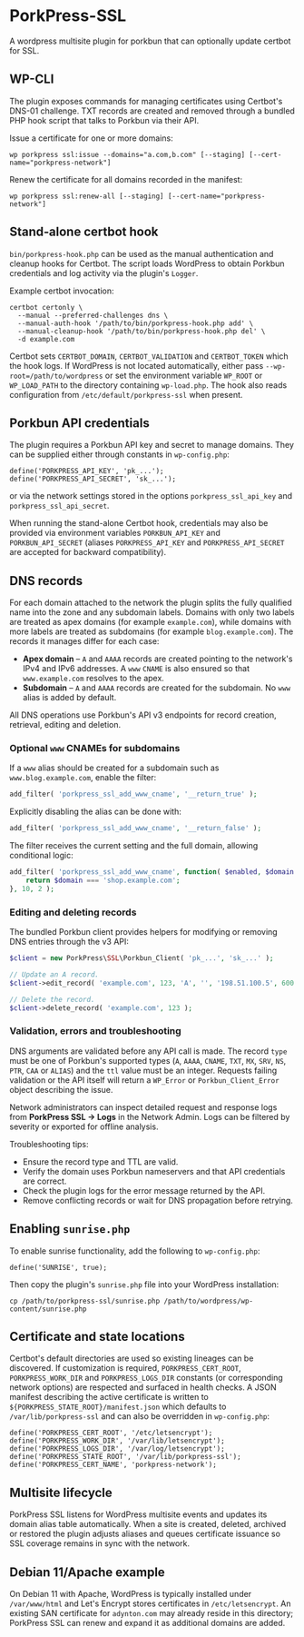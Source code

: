 # PorkPress-SSL
A wordpress multisite plugin for porkbun that can optionally update certbot for SSL.

## WP-CLI

The plugin exposes commands for managing certificates using Certbot's DNS-01
challenge. TXT records are created and removed through a bundled PHP hook
script that talks to Porkbun via their API.

Issue a certificate for one or more domains:

```
wp porkpress ssl:issue --domains="a.com,b.com" [--staging] [--cert-name="porkpress-network"]
```

Renew the certificate for all domains recorded in the manifest:

```
wp porkpress ssl:renew-all [--staging] [--cert-name="porkpress-network"]
```
## Stand‑alone certbot hook

`bin/porkpress-hook.php` can be used as the manual authentication and cleanup
hooks for Certbot. The script loads WordPress to obtain Porkbun credentials and
log activity via the plugin's `Logger`.

Example certbot invocation:

```
certbot certonly \
  --manual --preferred-challenges dns \
  --manual-auth-hook '/path/to/bin/porkpress-hook.php add' \
  --manual-cleanup-hook '/path/to/bin/porkpress-hook.php del' \
  -d example.com
```

Certbot sets `CERTBOT_DOMAIN`, `CERTBOT_VALIDATION` and `CERTBOT_TOKEN` which
the hook logs. If WordPress is not located automatically, either pass
`--wp-root=/path/to/wordpress` or set the environment variable `WP_ROOT` or
`WP_LOAD_PATH` to the directory containing `wp-load.php`. The hook also reads
configuration from `/etc/default/porkpress-ssl` when present.

## Porkbun API credentials

The plugin requires a Porkbun API key and secret to manage domains. They can be
supplied either through constants in `wp-config.php`:

```
define('PORKPRESS_API_KEY', 'pk_...');
define('PORKPRESS_API_SECRET', 'sk_...');
```

or via the network settings stored in the options `porkpress_ssl_api_key` and
`porkpress_ssl_api_secret`.

When running the stand-alone Certbot hook, credentials may also be provided via
environment variables `PORKBUN_API_KEY` and `PORKBUN_API_SECRET` (aliases
`PORKPRESS_API_KEY` and `PORKPRESS_API_SECRET` are accepted for backward
compatibility).

## DNS records

For each domain attached to the network the plugin splits the fully qualified
name into the zone and any subdomain labels. Domains with only two labels are
treated as apex domains (for example `example.com`), while domains with more
labels are treated as subdomains (for example `blog.example.com`). The records
it manages differ for each case:

* **Apex domain** – `A` and `AAAA` records are created pointing to the
  network's IPv4 and IPv6 addresses. A `www` `CNAME` is also ensured so that
  `www.example.com` resolves to the apex.
* **Subdomain** – `A` and `AAAA` records are created for the subdomain. No
  `www` alias is added by default.

All DNS operations use Porkbun's API v3 endpoints for record
creation, retrieval, editing and deletion.

### Optional `www` CNAMEs for subdomains

If a `www` alias should be created for a subdomain such as
`www.blog.example.com`, enable the filter:

```php
add_filter( 'porkpress_ssl_add_www_cname', '__return_true' );
```

Explicitly disabling the alias can be done with:

```php
add_filter( 'porkpress_ssl_add_www_cname', '__return_false' );
```

The filter receives the current setting and the full domain, allowing
conditional logic:

```php
add_filter( 'porkpress_ssl_add_www_cname', function( $enabled, $domain ) {
    return $domain === 'shop.example.com';
}, 10, 2 );
```

### Editing and deleting records

The bundled Porkbun client provides helpers for modifying or removing
DNS entries through the v3 API:

```php
$client = new PorkPress\SSL\Porkbun_Client( 'pk_...', 'sk_...' );

// Update an A record.
$client->edit_record( 'example.com', 123, 'A', '', '198.51.100.5', 600 );

// Delete the record.
$client->delete_record( 'example.com', 123 );
```

### Validation, errors and troubleshooting

DNS arguments are validated before any API call is made. The record `type` must be one of Porkbun's supported types (`A`, `AAAA`, `CNAME`, `TXT`, `MX`, `SRV`, `NS`, `PTR`, `CAA` or `ALIAS`) and the `ttl` value must be an integer. Requests failing validation or the API itself will return a `WP_Error` or `Porkbun_Client_Error` object describing the issue.

Network administrators can inspect detailed request and response logs from **PorkPress SSL → Logs** in the Network Admin. Logs can be filtered by severity or exported for offline analysis.

Troubleshooting tips:

* Ensure the record type and TTL are valid.
* Verify the domain uses Porkbun nameservers and that API credentials are correct.
* Check the plugin logs for the error message returned by the API.
* Remove conflicting records or wait for DNS propagation before retrying.

## Enabling `sunrise.php`

To enable sunrise functionality, add the following to `wp-config.php`:

```
define('SUNRISE', true);
```

Then copy the plugin's `sunrise.php` file into your WordPress installation:

```
cp /path/to/porkpress-ssl/sunrise.php /path/to/wordpress/wp-content/sunrise.php
```

## Certificate and state locations

Certbot's default directories are used so existing lineages can be discovered.
If customization is required, `PORKPRESS_CERT_ROOT`, `PORKPRESS_WORK_DIR` and
`PORKPRESS_LOGS_DIR` constants (or corresponding network options) are respected
and surfaced in health checks. A JSON manifest describing the active
certificate is written to `${PORKPRESS_STATE_ROOT}/manifest.json` which defaults
to `/var/lib/porkpress-ssl` and can also be overridden in `wp-config.php`:

```
define('PORKPRESS_CERT_ROOT', '/etc/letsencrypt');
define('PORKPRESS_WORK_DIR', '/var/lib/letsencrypt');
define('PORKPRESS_LOGS_DIR', '/var/log/letsencrypt');
define('PORKPRESS_STATE_ROOT', '/var/lib/porkpress-ssl');
define('PORKPRESS_CERT_NAME', 'porkpress-network');
```

## Multisite lifecycle

PorkPress SSL listens for WordPress multisite events and updates its domain
alias table automatically. When a site is created, deleted, archived or
restored the plugin adjusts aliases and queues certificate issuance so SSL
coverage remains in sync with the network.

## Debian 11/Apache example

On Debian 11 with Apache, WordPress is typically installed under `/var/www/html`
and Let's Encrypt stores certificates in `/etc/letsencrypt`. An existing SAN
certificate for `adynton.com` may already reside in this directory; PorkPress
SSL can renew and expand it as additional domains are added.
